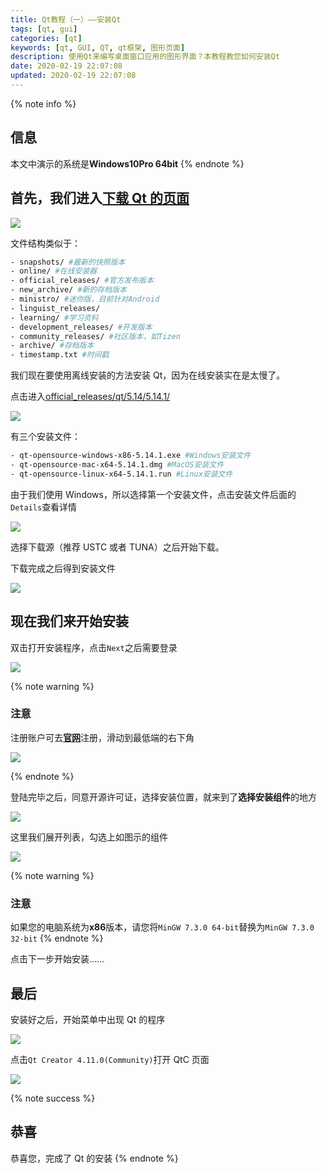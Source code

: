 ```yaml
---
title: Qt教程（一）——安装Qt
tags: [qt, gui]
categories: [qt]
keywords: [qt, GUI, QT, qt框架, 图形页面]
description: 使用Qt来编写桌面窗口应用的图形界面？本教程教您如何安装Qt
date: 2020-02-19 22:07:08
updated: 2020-02-19 22:07:08
---
```


{% note info %}

## 信息

本文中演示的系统是**Windows10Pro 64bit**
{% endnote %}

## 首先，我们进入[下载 Qt 的页面](http://download.qt.io/)

![](https://cdn-bmyjacks-io.oss-accelerate.aliyuncs.com/img/20200309180333.png?x-oss-process=style/img)

文件结构类似于：

```bash
- snapshots/ #最新的快照版本
- online/ #在线安装器
- official_releases/ #官方发布版本
- new_archive/ #新的存档版本
- ministro/ #迷你版，目前针对Android
- linguist_releases/
- learning/ #学习资料
- development_releases/ #开发版本
- community_releases/ #社区版本，如Tizen
- archive/ #存档版本
- timestamp.txt #时间戳
```

我们现在要使用离线安装的方法安装 Qt，因为在线安装实在是太慢了。

点击进入[official_releases/qt/5.14/5.14.1/](http://download.qt.io/official_releases/qt/5.14/5.14.1/)

![](https://cdn-bmyjacks-io.oss-accelerate.aliyuncs.com/img/20200309180345.png?x-oss-process=style/img)

有三个安装文件：

```bash
- qt-opensource-windows-x86-5.14.1.exe #Windows安装文件
- qt-opensource-mac-x64-5.14.1.dmg #MacOS安装文件
- qt-opensource-linux-x64-5.14.1.run #Linux安装文件
```

由于我们使用 Windows，所以选择第一个安装文件，点击安装文件后面的`Details`查看详情

![](https://cdn-bmyjacks-io.oss-accelerate.aliyuncs.com/img/20200309180345.png?x-oss-process=style/img)

选择下载源（推荐 USTC 或者 TUNA）之后开始下载。

下载完成之后得到安装文件

![](https://cdn-bmyjacks-io.oss-accelerate.aliyuncs.com/img/20200309180410.png?x-oss-process=style/img)

## 现在我们来开始安装

双击打开安装程序，点击`Next`之后需要登录

![](https://cdn-bmyjacks-io.oss-accelerate.aliyuncs.com/img/20200309180420.png?x-oss-process=style/img)

{% note warning %}

### 注意

注册账户可去[**官网**](www.qt.io)注册，滑动到最低端的右下角

![](https://cdn-bmyjacks-io.oss-accelerate.aliyuncs.com/img/20200309180434.png?x-oss-process=style/img)

{% endnote %}

登陆完毕之后，同意开源许可证，选择安装位置，就来到了**选择安装组件**的地方

![](https://cdn-bmyjacks-io.oss-accelerate.aliyuncs.com/img/20200309180445.png?x-oss-process=style/img)

这里我们展开列表，勾选上如图示的组件

![](https://cdn-bmyjacks-io.oss-accelerate.aliyuncs.com/img/20200309180501.png?x-oss-process=style/img)

{% note warning %}

### 注意

如果您的电脑系统为**x86**版本，请您将`MinGW 7.3.0 64-bit`替换为`MinGW 7.3.0 32-bit`
{% endnote %}

点击下一步开始安装……

## 最后

安装好之后，开始菜单中出现 Qt 的程序

![](https://cdn-bmyjacks-io.oss-accelerate.aliyuncs.com/img/20200309180521.png?x-oss-process=style/img)

点击`Qt Creator 4.11.0(Community)`打开 QtC 页面

![](https://cdn-bmyjacks-io.oss-accelerate.aliyuncs.com/img/20200309180521.png?x-oss-process=style/img)

{% note success %}

## 恭喜

恭喜您，完成了 Qt 的安装
{% endnote %}
